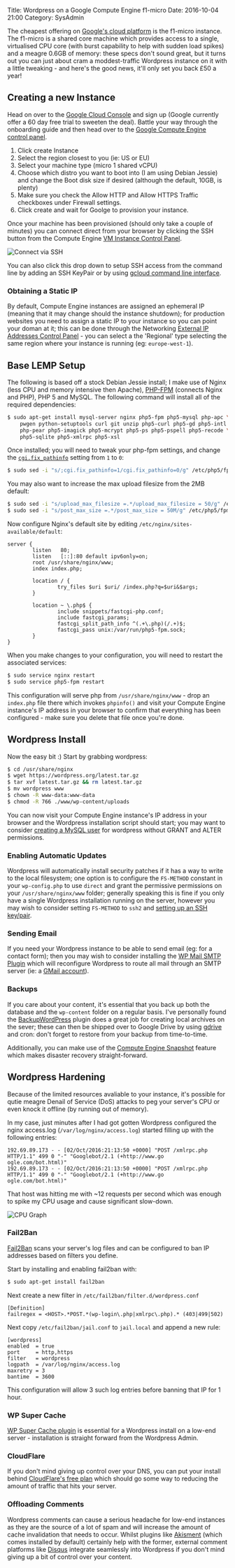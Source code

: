 Title: Wordpress on a Google Compute Engine f1-micro
Date: 2016-10-04 21:00
Category: SysAdmin

The cheapest offering on [Google's cloud platform](https://cloud.google.com/) is the f1-micro instance.  The f1-micro is a shared core machine which provides access to a single, virtualised CPU core (with burst capability to help with sudden load spikes) and a meagre 0.6GB of memory: these specs don't sound great, but it turns out you can just about cram a moddest-traffic Wordpress instance on it with a little tweaking - and here's the good news, it'll only set you back £50 a year!

## Creating a new Instance
Head on over to the [Google Cloud Console](https://console.cloud.google.com/start) and sign up (Google currently offer a 60 day free trial to sweeten the deal).  Battle your way through the onboarding guide and then head over to the [Google Compute Engine control panel](https://console.cloud.google.com/compute).

1. Click create Instance
2. Select the region closest to you (ie: US or EU)
3. Select your machine type (micro 1 shared vCPU)
4. Choose which distro you want to boot into (I am using Debian Jessie) and change the Boot disk size if desired (although the default, 10GB, is plenty)
5. Make sure you check the Allow HTTP and Allow HTTPS Traffic checkboxes under Firewall settings.
6. Click create and wait for Goolge to provision your instance.

Once your machine has been provisioned (should only take a couple of minutes) you can connect direct from your browser by clicking the SSH button from the Compute Engine [VM Instance Control Panel](https://console.cloud.google.com/compute/instances).

![Connect via SSH](/images/2016/wordpress-google-compute-engine-f1-micro/ssh-access.png)

You can also click this drop down to setup SSH access from the command line by adding an SSH KeyPair or by using [gcloud command line interface](https://cloud.google.com/sdk/gcloud/).

### Obtaining a Static IP
By default, Compute Engine instances are assigned an ephemeral IP (meaning that it may change should the instance shutdown); for production websites you need to assign a static IP to your instance so you can point your doman at it; this can be done through the Networking [External IP Addresses Control Panel](https://console.cloud.google.com/networking/addresses/list) - you can select a the 'Regional' type selecting the same region where your instance is running (eg: `europe-west-1`).

## Base LEMP Setup
The following is based off a stock Debian Jessie install; I make use of Nginx (less CPU and memory intensive then Apache), [PHP-FPM](https://php-fpm.org/about/) (connects Nginx and PHP), PHP 5 and MySQL. The following command will install all of the required dependencies:

```bash
$ sudo apt-get install mysql-server nginx php5-fpm php5-mysql php-apc \
    pwgen python-setuptools curl git unzip php5-curl php5-gd php5-intl \
    php-pear php5-imagick php5-mcrypt php5-ps php5-pspell php5-recode \
    php5-sqlite php5-xmlrpc php5-xsl
```

Once installed; you will need to tweak your php-fpm settings, and change the [`cgi.fix_pathinfo`](http://serverfault.com/a/701500/81035) setting from `1` to `0`:

```bash
$ sudo sed -i "s/;cgi.fix_pathinfo=1/cgi.fix_pathinfo=0/g" /etc/php5/fpm/php.ini
```

You may also want to increase the max upload filesize from the 2MB default:

```bash
$ sudo sed -i "s/upload_max_filesize =.*/upload_max_filesize = 50/g" /etc/php5/fpm/php.ini
$ sudo sed -i "s/post_max_size =.*/post_max_size = 50M/g" /etc/php5/fpm/php.ini
```

Now configure Nginx's default site by editing `/etc/nginx/sites-available/default`:

```text
server {
        listen   80;
        listen   [::]:80 default ipv6only=on;
        root /usr/share/nginx/www;
        index index.php;

		location / {
                try_files $uri $uri/ /index.php?q=$uri&$args;
        }

        location ~ \.php$ {
                include snippets/fastcgi-php.conf;
                include fastcgi_params;
                fastcgi_split_path_info ^(.+\.php)(/.+)$;
                fastcgi_pass unix:/var/run/php5-fpm.sock;
        }
}
```

When you make changes to your configuration, you will need to restart the associated services:

```bash
$ sudo service nginx restart
$ sudo service php5-fpm restart
```

This configuration will serve php from `/usr/share/nginx/www` - drop an `index.php` file there which invokes `phpinfo()` and visit your Compute Engine instance's IP address in your browser to confirm that everything has been configured - make sure you delete that file once you're done.

## Wordpress Install
Now the easy bit :)  Start by grabbing wordpress:

```bash
$ cd /usr/share/nginx
$ wget https://wordpress.org/latest.tar.gz
$ tar xvf latest.tar.gz && rm latest.tar.gz
$ mv wordpress www
$ chown -R www-data:www-data
$ chmod -R 766 ./www/wp-content/uploads
```

You can now visit your Compute Engine instance's IP address in your browser and the Wordpress installation script should start; you may want to consider [creating a MySQL user](https://www.digitalocean.com/community/tutorials/how-to-create-a-new-user-and-grant-permissions-in-mysql) for wordpress without GRANT and ALTER permissions.

### Enabling Automatic Updates
Wordpress will automatically install security patches if it has a way to write to the local filesystem; one option is to configure the `FS-METHOD` constant in your `wp-config.php` to use `direct` and grant the permissive permissions on your `/usr/share/nginx/www` folder; generally speaking this is fine if you only have a single Wordpress installation running on the server, however you may wish to consider setting `FS-METHOD` to `ssh2` and [setting up an SSH key/pair](https://www.digitalocean.com/community/tutorials/how-to-configure-secure-updates-and-installations-in-wordpress-on-ubuntu). 

### Sending Email
If you need your Wordpress instance to be able to send email (eg: for a contact form); then you may wish to consider installing the [WP Mail SMTP Plugin](https://wordpress.org/plugins/wp-mail-smtp/) which will reconfigure Wordpress to route all mail through an SMTP server (ie: a [GMail account](https://support.google.com/a/answer/176600?hl=en)).

### Backups
If you care about your content, it's essential that you back up both the database and the `wp-content` folder on a regular basis.  I've personally found the [BackupWordPress](https://wordpress.org/plugins/backupwordpress/) plugin does a great job for creating local archives on the sever; these can then be shipped over to Google Drive by using [gdrive](https://github.com/prasmussen/gdrive) and cron: don't forget to restore from your backup from time-to-time.

Additionally, you can make use of the [Compute Engine Snapshot](https://console.cloud.google.com/compute/snapshots) feature which makes disaster recovery straight-forward.

## Wordpress Hardening
Because of the limited resources avaliable to your instance, it's possible for qutie meagre Denail of Service (DoS) attacks to peg your server's CPU or even knock it offline (by running out of memory).

In my case, just minutes after I had got gotten Wordpress configured the nginx access.log (`/var/log/nginx/access.log`) started filling up with the following entries:

```
192.69.89.173 - - [02/Oct/2016:21:13:50 +0000] "POST /xmlrpc.php HTTP/1.1" 499 0 "-" "Googlebot/2.1 (+http://www.go
ogle.com/bot.html)"
192.69.89.173 - - [02/Oct/2016:21:13:50 +0000] "POST /xmlrpc.php HTTP/1.1" 499 0 "-" "Googlebot/2.1 (+http://www.go
ogle.com/bot.html)"
```

That host was hitting me with ~12 requests per second which was enough to spike my CPU usage and cause significant slow-down.

![CPU Graph](/images/2016/wordpress-google-compute-engine-f1-micro/cpu-graph.png)

### Fail2Ban
[Fail2Ban](http://www.fail2ban.org/wiki/index.php/Main_Page) scans your server's log files and can be configured to ban IP addresses based on filters you define.

Start by installing and enabling fail2ban with:

```bash
$ sudo apt-get install fail2ban
```

Next create a new filter in `/etc/fail2ban/filter.d/wordpress.conf`

```
[Definition]
failregex = <HOST>.*POST.*(wp-login\.php|xmlrpc\.php).* (403|499|502)
```

Next copy `/etc/fail2ban/jail.conf` to `jail.local` and append a new rule:

```
[wordpress]
enabled  = true
port     = http,https
filter   = wordpress
logpath  = /var/log/nginx/access.log
maxretry = 3
bantime  = 3600
```

This configuration will allow 3 such log entries before banning that IP for 1 hour.

### WP Super Cache
[WP Super Cache plugin](https://en-gb.wordpress.org/plugins/wp-super-cache/) is essential for a Wordpress install on a low-end server - installation is straight forward from the Wordpress Admin.

### CloudFlare
If you don't mind giving up control over your DNS, you can put your install behind [CloudFlare's free plan](https://www.cloudflare.com/plans/) which should go some way to reducing the amount of traffic that hits your server.

### Offloading Comments
Wordpress comments can cause a serious headache for low-end instances as they are the source of a lot of spam and will increase the amount of cache invalidation that needs to occur.  Whilst plugins like [Akisment](https://en-gb.wordpress.org/plugins/akismet/) (which comes installed by default) certainly help with the former, external comment platforms like [Disqus](https://disqus.com/) integrate seamlessly into Wordpress if you don't mind giving up a bit of control over your content.